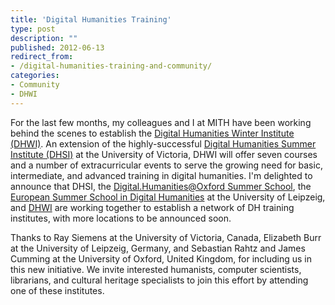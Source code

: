```yaml
---
title: 'Digital Humanities Training'
type: post
description: ""
published: 2012-06-13
redirect_from: 
- /digital-humanities-training-and-community/
categories:
- Community
- DHWI
---
```

For the last few months, my colleagues and I at MITH have been working behind the scenes to establish the [Digital Humanities Winter Institute (DHWI)](http://mith.umd.edu/research/dhwi-2013/ "DHWI 2013"). An extension of the highly-successful [Digital Humanities Summer Institute (DHSI)](http://www.dhsi.org) at the University of Victoria, DHWI will offer seven courses and a number of extracurricular events to serve the growing need for basic, intermediate, and advanced training in digital humanities. I'm delighted to announce that DHSI, the [Digital.Humanities@Oxford Summer School](http://digital.humanities.ox.ac.uk/dhoxss/), the [European Summer School in Digital Humanities](http://www.culingtec.uni-leipzig.de/ESU_C_T/) at the University of Leipzeig, and [DHWI](http://mith.umd.edu/dhwi/) are working together to establish a network of DH training institutes, with more locations to be announced soon.

Thanks to Ray Siemens at the University of Victoria, Canada, Elizabeth Burr at the University of Leipzeig, Germany, and Sebastian Rahtz and James Cumming at the University of Oxford, United Kingdom, for including us in this new initiative. We invite interested humanists, computer scientists, librarians, and cultural heritage specialists to join this effort by attending one of these institutes.
